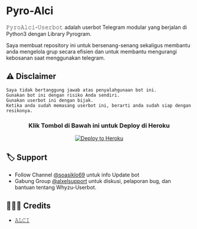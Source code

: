 # Pyro-Alci

𝙿𝚢𝚛𝚘𝙰𝚕𝚌𝚒-𝚄𝚜𝚎𝚛𝚋𝚘𝚝 adalah userbot Telegram modular yang berjalan di Python3 dengan Library Pyrogram.

Saya membuat repository ini untuk bersenang-senang sekaligus membantu anda mengelola grup secara efisien dan untuk membantu mengurangi kebosanan saat menggunakan telegram.

## ⚠️ Disclaimer

```
Saya tidak bertanggung jawab atas penyalahgunaan bot ini.
Gunakan bot ini dengan risiko Anda sendiri.
Gunakan userbot ini dengan bijak.
Ketika anda sudah memasang userbot ini, berarti anda sudah siap dengan resikonya.
```

<h3 align="center">Klik Tombol di Bawah ini untuk Deploy di Heroku</h3>
<p align="center"><a href="https://dashboard.heroku.com/new?template=https://github.com/nathxe/PyroNath"><img src="https://www.herokucdn.com/deploy/button.png" alt="Deploy to Heroku" target="_blank"/></a></p>

## 🏷 Support

- Follow Channel [@soasiklo69](https://t.me/soasiklo69) untuk info Update bot 
- Gabung Group [@alxelsupport](https://t.me/alxelsupport) untuk diskusi, pelaporan bug, dan bantuan tentang Whyzu-Userbot.

## 👨🏻‍💻 Credits
-  [𝙰𝙻𝙲𝙸](https://github.com/aldiboyy)
